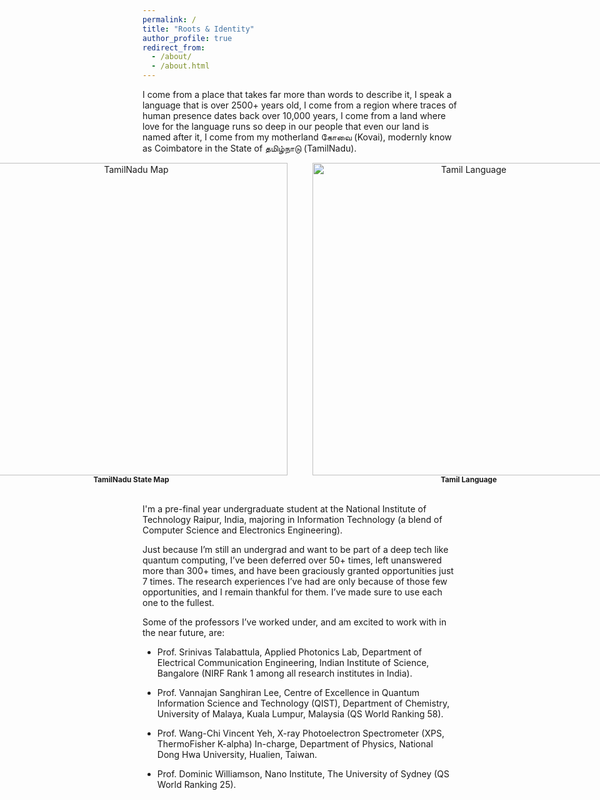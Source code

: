 ```yaml
---
permalink: /
title: "Roots & Identity"
author_profile: true
redirect_from: 
  - /about/
  - /about.html
---
```


I come from a place that takes far more than words to describe it,  I speak a language that is over 2500+ years old, I come from a region where traces of human presence dates back over 10,000 years, I come from a land where love for the language runs so deep  in our people that even our land is named after it, I come from my motherland கோவை (Kovai), modernly know as Coimbatore in the State of தமிழ்நாடு (TamilNadu). 


<div align="center" style="display: flex; gap: 40px; justify-content: center;">
  <div>
    <img src="/kavinuthamaraj/images/tamilnadu_map.png" width="500" alt="TamilNadu Map"><br>
    <sub><b>TamilNadu State Map</b></sub>
  </div>
  <div>
    <img src="/kavinuthamaraj/images/tamil_language.png" width="500" alt="Tamil Language"><br>
    <sub><b>Tamil Language</b></sub>
  </div>
</div>

<br>

I'm a pre-final year undergraduate student at the National Institute of Technology Raipur, India, majoring in Information Technology (a blend of Computer Science and Electronics Engineering).

Just because I’m still an undergrad and want to be part of a deep tech like quantum computing, I’ve been deferred over 50+ times, left unanswered more than 300+ times, and have been graciously granted opportunities just 7 times. The research experiences I’ve had are only because of those few opportunities, and I remain thankful for them. I’ve made sure to use each one to the fullest.

Some of the professors I’ve worked under, and am excited to work with in the near future, are:

- Prof. Srinivas Talabattula, Applied Photonics Lab, Department of Electrical Communication Engineering, Indian Institute of Science, Bangalore (NIRF Rank 1 among all research institutes in India).

- Prof. Vannajan Sanghiran Lee, Centre of Excellence in Quantum Information Science and Technology (QIST), Department of Chemistry, University of Malaya, Kuala Lumpur, Malaysia (QS World Ranking 58).

- Prof. Wang-Chi Vincent Yeh, X-ray Photoelectron Spectrometer (XPS, ThermoFisher K-alpha) In-charge, Department of Physics, National Dong Hwa University, Hualien, Taiwan.

- Prof. Dominic Williamson, Nano Institute, The University of Sydney (QS World Ranking 25).

<br>





